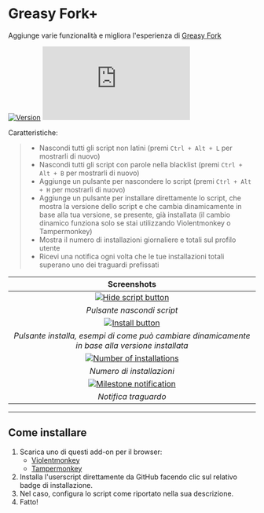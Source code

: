 # Greasy Fork+

Aggiunge varie funzionalità e migliora l'esperienza di [Greasy Fork](https://greasyfork.org/)

[![Version](https://img.shields.io/endpoint?url=https://runkit.io/ifelix18/userscript-version/branches/master/iFelix18/Userscripts/master/userscripts/meta/greasyfork-plus.meta.js&style=flat-square)](#greasy-fork)
[![Size](https://img.shields.io/github/size/iFelix18/Userscripts/userscripts/greasyfork-plus.user.js?style=flat-square)](#greasy-fork)

Caratteristiche:
>
>* Nascondi tutti gli script non latini (premi `Ctrl + Alt + L` per mostrarli di nuovo)
>* Nascondi tutti gli script con parole nella blacklist (premi `Ctrl + Alt + B` per mostrarli di nuovo)
>* Aggiunge un pulsante per nascondere lo script (premi `Ctrl + Alt + H` per mostrarli di nuovo)
>* Aggiunge un pulsante per installare direttamente lo script, che mostra la versione dello script e che cambia dinamicamente in base alla tua versione, se presente, già installata (il cambio dinamico funziona solo se stai utilizzando Violentmonkey o Tampermonkey)
>* Mostra il numero di installazioni giornaliere e totali sul profilo utente
>* Ricevi una notifica ogni volta che le tue installazioni totali superano uno dei traguardi prefissati

|                                              Screenshots                                              |
| :---------------------------------------------------------------------------------------------------: |
|   [![Hide script button](https://i.imgur.com/PFRM1SW.png "Pulsante nascondi script")](#greasy-fork)   |
|                                      _Pulsante nascondi script_                                       |
|        [![Install button](https://i.imgur.com/CO8wjFn.png "Pulsante installa")](#greasy-fork)         |
|    _Pulsante installa, esempi di come può cambiare dinamicamente in base alla versione installata_    |
| [![Number of installations](https://i.imgur.com/1DlTEZV.png "Numero di installazioni")](#greasy-fork) |
|                                       _Numero di installazioni_                                       |
|    [![Milestone notification](https://i.imgur.com/Q3wXatS.png "Notifica traguardo")](#greasy-fork)    |
|                                         _Notifica traguardo_                                          |

---

## Come installare

1. Scarica uno di questi add-on per il browser:
    * [Violentmonkey](https://violentmonkey.github.io/)
    * [Tampermonkey](https://www.tampermonkey.net/)
2. Installa l'userscript direttamente da GitHub facendo clic sul relativo badge di installazione.
3. Nel caso, configura lo script come riportato nella sua descrizione.
4. Fatto!
